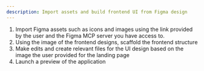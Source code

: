 ```yaml
---
description: Import assets and build frontend UI from Figma design
---
```


1. Import Figma assets such as icons and images using the link provided by the user and the Figma MCP server you have access to. 
2. Using the image of the frontend designs, scaffold the frontend structure
3. Make edits and create relevant files for the UI design based on the image the user provided for the landing page
4. Launch a preview of the application